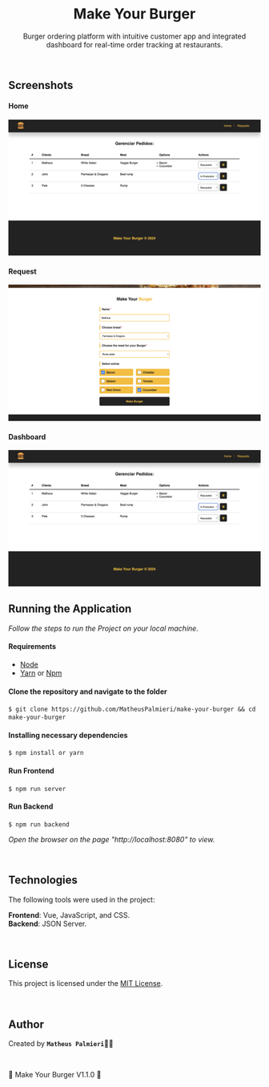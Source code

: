 <h1 align="center">Make Your Burger</h1>

<p align="center">Burger ordering platform with intuitive customer app and integrated dashboard for real-time order tracking at restaurants.</p>

<br />

## Screenshots

#### Home

<img src="src/assets/dashboard.png" width="720px">

#### Request

<img src="src/assets/request.png" width="720px">

#### Dashboard

<img src="src/assets/dashboard.png" width="720px">

<br />

## Running the Application

<i>Follow the steps to run the Project on your local machine.</i>

#### Requirements

- [Node](https://nodejs.org/en/)
- [Yarn](https://classic.yarnpkg.com/lang/en/) or [Npm](https://www.npmjs.com/)

#### Clone the repository and navigate to the folder

```
$ git clone https://github.com/MatheusPalmieri/make-your-burger && cd make-your-burger
```

#### Installing necessary dependencies

```
$ npm install or yarn
```

#### Run Frontend

```
$ npm run server
```

#### Run Backend

```
$ npm run backend
```

<i>Open the browser on the page "http://localhost:8080" to view.</i>

<br />

## Technologies

<p>The following tools were used in the project:</p>

**Frontend**: Vue, JavaScript, and CSS.
<br />
**Backend**: JSON Server.

<br />

## License

This project is licensed under the [MIT License](LICENSE).

<br />

## Author

Created by <b>`Matheus Palmieri`</b>👨‍💻

<br />

<p align=\"center\">📜 Make Your Burger V1.1.0 🚀</p>
